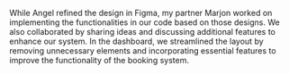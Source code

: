 While Angel refined the design in Figma, my partner Marjon worked on implementing the functionalities in our code based on those designs.
We also collaborated by sharing ideas and discussing additional features to enhance our system. 
In the dashboard, we streamlined the layout by removing unnecessary elements and incorporating essential features to improve the functionality of the booking system.
